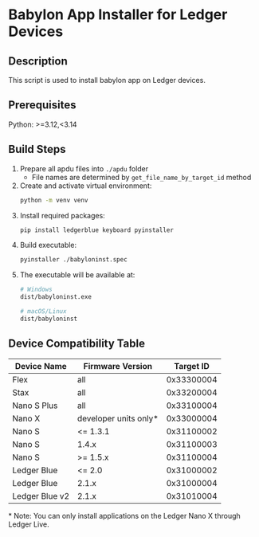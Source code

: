 # Babylon App Installer for Ledger Devices

## Description
This script is used to install babylon app on Ledger devices.

## Prerequisites
Python: >=3.12,<3.14

## Build Steps
1. Prepare all apdu files into `./apdu` folder
   - File names are determined by `get_file_name_by_target_id` method
2. Create and activate virtual environment:
   ```bash
   python -m venv venv
   ```
3. Install required packages:
   ```bash
   pip install ledgerblue keyboard pyinstaller
   ```
4. Build executable:
   ```bash
   pyinstaller ./babyloninst.spec
   ```
5. The executable will be available at:
   ```bash
   # Windows
   dist/babyloninst.exe
   
   # macOS/Linux
   dist/babyloninst
   ```

## Device Compatibility Table

| Device Name | Firmware Version | Target ID |
|-------------|-----------------|-----------|
| Flex | all | 0x33300004 |
| Stax | all | 0x33200004 |
| Nano S Plus | all | 0x33100004 |
| Nano X | developer units only* | 0x33000004 |
| Nano S | <= 1.3.1 | 0x31100002 |
| Nano S | 1.4.x | 0x31100003 |
| Nano S | >= 1.5.x | 0x31100004 |
| Ledger Blue | <= 2.0 | 0x31000002 |
| Ledger Blue | 2.1.x | 0x31000004 |
| Ledger Blue v2 | 2.1.x | 0x31010004 |

\* Note: You can only install applications on the Ledger Nano X through Ledger Live.